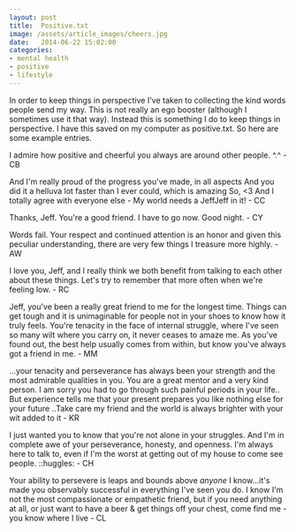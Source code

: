 ```yaml
---
layout: post
title:  Positive.txt
image: /assets/article_images/cheers.jpg
date:   2014-06-22 15:02:00
categories:
- mental health
- positive
- lifestyle
---
```

In order to keep things in perspective I've taken to collecting the kind words people send my way.  This is not really an ego booster (although I sometimes use it that way). Instead this is something I do to keep things in perspective.  I have this saved on my computer as positive.txt.  So here are some example entries.

I admire how positive and cheerful you always are around other people. ^.^  - CB

And I'm really proud of the progress you've made, in all aspects
And you did it a helluva lot faster than I ever could, which is amazing
So, <3 And I totally agree with everyone else - My world needs a JeffJeff in it! - CC


Thanks, Jeff. You're a good friend. I have to go now. Good night. - CY


Words fail.
Your respect and continued attention is an honor and given this peculiar understanding, there are very few things I treasure more highly. - AW


I love you, Jeff, and I really think we both benefit from talking to each other about these things.  Let's try to remember that more often when we're feeling low. - RC


Jeff, you've been a really great friend to me for the longest time. Things can get tough and it is unimaginable for people not in your shoes to know how it truly feels. You're tenacity in the face of internal struggle, where I've seen so many wilt where you carry on, it never ceases to amaze me.
As you've found out, the best help usually comes from within, but know you've always got a friend in me. - MM


...your tenacity and perseverance has always been your strength and the most admirable qualities in you. You are a great mentor and a very kind person. I am sorry you had to go through such painful periods in your life.. But experience tells me that your present prepares you like nothing else for your future ..Take care my friend and the world is always brighter with your wit added to it - KR



I just wanted you to know that you're not alone in your struggles. And I'm in complete awe of your perseverance, honesty, and openness. I'm always here to talk to, even if I'm the worst at getting out of my house to come see people. ::huggles: - CH


Your ability to persevere is leaps and bounds above *anyone* I know...it's made you observably successful in everything I've seen you do. I know I'm not the most compassionate or empathetic friend, but if you need anything at all, or just want to have a beer & get things off your chest, come find me - you know where I live - CL
